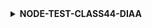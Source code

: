 <details>
<summary><strong>NODE-TEST-CLASS44-DIAA</strong></summary>
<pre>
|-- <strong>app/</strong>
|   |-- controllers/
|   |   |-- movieController.js
|   |-- models/
|   |   |-- movieModel.js
|   |-- routes/
|   |   |-- movieRoutes.js
|   |-- tests/
|   |   |-- movieController.test.js
|   |-- app.js
|   |-- node_modules/
|   |-- babel.config.json
|   |-- jest.config.js
|   |-- package.json
|-- <strong>README.md</strong>
</pre>
</details>
